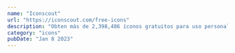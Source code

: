 ```yaml
---
name: "Iconscout"
url: "https://iconscout.com/free-icons"
description: "Obten más de 2,398,486 íconos gratuitos para uso personal o comercial"
category: "icons"
pubDate: "Jan 8 2023"
---
```

